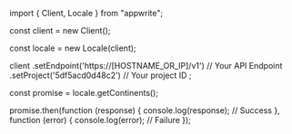 import { Client, Locale } from "appwrite";

const client = new Client();

const locale = new Locale(client);

client
    .setEndpoint('https://[HOSTNAME_OR_IP]/v1') // Your API Endpoint
    .setProject('5df5acd0d48c2') // Your project ID
;

const promise = locale.getContinents();

promise.then(function (response) {
    console.log(response); // Success
}, function (error) {
    console.log(error); // Failure
});